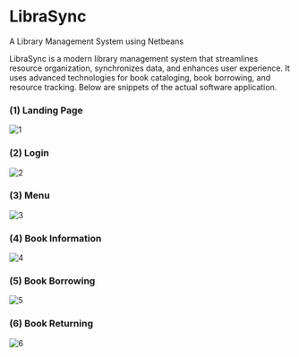 # LibraSync
A Library Management System using Netbeans

LibraSync is a modern library management system that streamlines resource organization, synchronizes data, and enhances user experience. It uses advanced technologies for book cataloging, book borrowing, and resource tracking.
<lb>
Below are snippets of the actual software application.

### (1) Landing Page
![1](https://github.com/mrmickii/LibraSync/assets/89602094/563d5c93-8341-4acc-9832-38a43f8bb567)

### (2) Login
![2](https://github.com/mrmickii/LibraSync/assets/89602094/ef5822d2-de68-42ff-b349-4b18bb7d2dbe)

### (3) Menu
![3](https://github.com/mrmickii/LibraSync/assets/89602094/4d815e32-c2c2-4842-889b-7ca5b45f5aad)

### (4) Book Information
![4](https://github.com/mrmickii/LibraSync/assets/89602094/73cb00cc-7a3c-4a22-b416-9ea9284a6d0e)

### (5) Book Borrowing
![5](https://github.com/mrmickii/LibraSync/assets/89602094/dc641577-51dc-408e-b6d3-8ca5330eb624)

### (6) Book Returning
![6](https://github.com/mrmickii/LibraSync/assets/89602094/18c50b99-b904-4caa-a75d-806f53685f9a)

